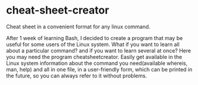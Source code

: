 # cheat-sheet-creator
Cheat sheet in a convenient format for any linux command.

After 1 week of learning Bash, I decided to create a program that may be useful for some users of the Linux system. What if you want to learn all about a particular command? and if you want to learn several at once?
Here you may need the program cheatsheetcreator.
Easily get available in the Linux system information about the command you need(available whereis, man, help) and all in one file, in a user-friendly form, which can be printed in the future, so you can always refer to it without problems.


